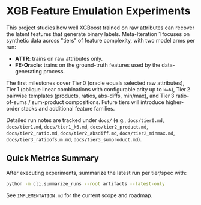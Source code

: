 # XGB Feature Emulation Experiments

This project studies how well XGBoost trained on raw attributes can recover the latent features that generate binary labels. Meta-Iteration 1 focuses on synthetic data across "tiers" of feature complexity, with two model arms per run:

- **ATTR**: trains on raw attributes only.
- **FE-Oracle**: trains on the ground-truth features used by the data-generating process.

The first milestones cover Tier 0 (oracle equals selected raw attributes), Tier 1 (oblique linear combinations with configurable arity up to `k=6`), Tier 2 pairwise templates (products, ratios, abs-diffs, min/max), and Tier 3 ratio-of-sums / sum-product compositions. Future tiers will introduce higher-order stacks and additional feature families.

Detailed run notes are tracked under `docs/` (e.g., `docs/tier0.md`, `docs/tier1.md`, `docs/tier1_k6.md`, `docs/tier2_product.md`, `docs/tier2_ratio.md`, `docs/tier2_absdiff.md`, `docs/tier2_minmax.md`, `docs/tier3_ratioofsum.md`, `docs/tier3_sumproduct.md`).

## Quick Metrics Summary

After executing experiments, summarize the latest run per tier/spec with:

```bash
python -m cli.summarize_runs --root artifacts --latest-only
```

See `IMPLEMENTATION.md` for the current scope and roadmap.
